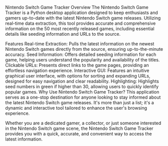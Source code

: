 Nintendo Switch Game Tracker
Overview
The Nintendo Switch Game Tracker is a Python desktop application designed to keep enthusiasts and gamers up-to-date with the latest Nintendo Switch game releases. Utilizing real-time data extraction, this tool provides accurate and comprehensive information on the 50 most recently released games, including essential details like seeding information and URLs to the source.

Features
Real-time Extraction: Pulls the latest information on the newest Nintendo Switch games directly from the source, ensuring up-to-the-minute accuracy.
Seed Information: Offers detailed seeding information for each game, helping users understand the popularity and availability of the titles.
Clickable URLs: Presents direct links to the game pages, providing an effortless navigation experience.
Interactive GUI: Features an intuitive graphical user interface, with options for sorting and expanding URLs, designed for easy navigation and clear readability.
Highlighting: Highlights seed numbers in green if higher than 30, allowing users to quickly identify popular games.
Why Use Nintendo Switch Game Tracker?
This application serves as a one-stop destination for anyone looking to stay informed about the latest Nintendo Switch game releases. It's more than just a list; it's a dynamic and interactive tool tailored to enhance the user's browsing experience.

Whether you are a dedicated gamer, a collector, or just someone interested in the Nintendo Switch game scene, the Nintendo Switch Game Tracker provides you with a quick, accurate, and convenient way to access the latest information.
